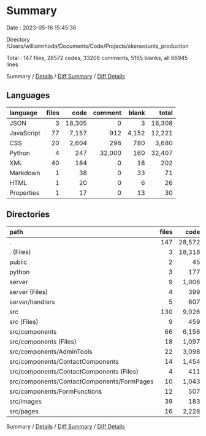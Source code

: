 # Summary

Date : 2023-05-16 15:45:36

Directory /Users/williamrhoda/Documents/Code/Projects/skenestunts_production

Total : 147 files,  28572 codes, 33208 comments, 5165 blanks, all 66945 lines

Summary / [Details](details.md) / [Diff Summary](diff.md) / [Diff Details](diff-details.md)

## Languages
| language | files | code | comment | blank | total |
| :--- | ---: | ---: | ---: | ---: | ---: |
| JSON | 3 | 18,305 | 0 | 3 | 18,308 |
| JavaScript | 77 | 7,157 | 912 | 4,152 | 12,221 |
| CSS | 20 | 2,604 | 296 | 780 | 3,680 |
| Python | 4 | 247 | 32,000 | 160 | 32,407 |
| XML | 40 | 184 | 0 | 18 | 202 |
| Markdown | 1 | 38 | 0 | 33 | 71 |
| HTML | 1 | 20 | 0 | 6 | 26 |
| Properties | 1 | 17 | 0 | 13 | 30 |

## Directories
| path | files | code | comment | blank | total |
| :--- | ---: | ---: | ---: | ---: | ---: |
| . | 147 | 28,572 | 33,208 | 5,165 | 66,945 |
| . (Files) | 3 | 18,318 | 0 | 35 | 18,353 |
| public | 2 | 45 | 0 | 7 | 52 |
| python | 3 | 177 | 3 | 127 | 307 |
| server | 9 | 1,006 | 32,155 | 664 | 33,825 |
| server (Files) | 4 | 399 | 32,030 | 207 | 32,636 |
| server/handlers | 5 | 607 | 125 | 457 | 1,189 |
| src | 130 | 9,026 | 1,050 | 4,332 | 14,408 |
| src (Files) | 9 | 459 | 41 | 238 | 738 |
| src/components | 66 | 6,156 | 718 | 3,146 | 10,020 |
| src/components (Files) | 18 | 1,097 | 165 | 605 | 1,867 |
| src/components/AdminTools | 22 | 3,098 | 308 | 1,547 | 4,953 |
| src/components/ContactComponents | 14 | 1,454 | 173 | 716 | 2,343 |
| src/components/ContactComponents (Files) | 4 | 411 | 63 | 239 | 713 |
| src/components/ContactComponents/FormPages | 10 | 1,043 | 110 | 477 | 1,630 |
| src/components/FormFunctions | 12 | 507 | 72 | 278 | 857 |
| src/images | 39 | 183 | 0 | 18 | 201 |
| src/pages | 16 | 2,228 | 291 | 930 | 3,449 |

Summary / [Details](details.md) / [Diff Summary](diff.md) / [Diff Details](diff-details.md)